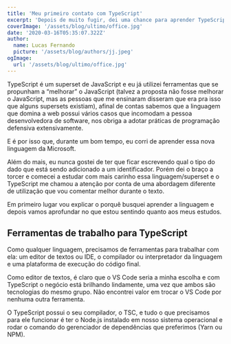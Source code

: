 ```yaml
---
title: 'Meu primeiro contato com TypeScript'
excerpt: 'Depois de muito fugir, dei uma chance para aprender TypeScript e o resultado dessa busca vamos ver juntos.'
coverImage: '/assets/blog/ultimo/office.jpg'
date: '2020-03-16T05:35:07.322Z'
author:
  name: Lucas Fernando
  picture: '/assets/blog/authors/jj.jpeg'
ogImage:
  url: '/assets/blog/ultimo/office.jpg'
---
```


TypeScript é um superset de JavaScript e eu já utilizei ferramentas que se propunham a “melhorar” o JavaScript (talvez a proposta não fosse melhorar o JavaScript, mas as pessoas que me ensinaram disseram que era pra isso que alguns supersets existiam), afinal de contas sabemos que a linguagem que domina a web possui vários casos que incomodam a pessoa desenvolvedora de software, nos obriga a adotar práticas de programação defensiva extensivamente.

E é por isso que, durante um bom tempo, eu corri de aprender essa nova linguagem da Microsoft.

Além do mais, eu nunca gostei de ter que ficar escrevendo qual o tipo do dado que está sendo adicionado a um identificador. Porém dei o braço a torcer e comecei a estudar com mais carinho essa linguagem/superset e o TypeScript me chamou a atenção por conta de uma abordagem diferente de utilização que vou comentar melhor durante o texto.

Em primeiro lugar vou explicar o porquê busquei aprender a linguagem e depois vamos aprofundar no que estou sentindo quanto aos meus estudos.

## Ferramentas de trabalho para TypeScript

Como qualquer linguagem, precisamos de ferramentas para trabalhar com ela: um editor de textos ou IDE, o compilador ou interpretador da linguagem e uma plataforma de execução do código final.

Como editor de textos, é claro que o VS Code seria a minha escolha e com TypeScript o negócio está brilhando lindamente, uma vez que ambos são tecnologias do mesmo grupo. Não encontrei valor em trocar o VS Code por nenhuma outra ferramenta.

O TypeScript possui o seu compilador, o TSC, e tudo o que precisamos para ele funcionar é ter o Node.js instalado em nosso sistema operacional e rodar o comando do gerenciador de dependências que preferimos (Yarn ou NPM).